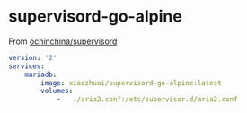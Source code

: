 # supervisord-go-alpine

From [ochinchina/supervisord](https://github.com/ochinchina/supervisord)

```yaml
version: '2'
services:
    mariadb:
        image: xiaozhuai/supervisord-go-alpine:latest
        volumes:
            -   ./aria2.conf:/etc/supervisor.d/aria2.conf
```
